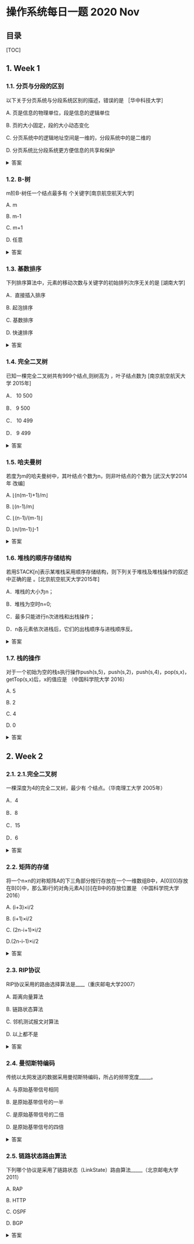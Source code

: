 操作系统每日一题 2020 Nov
===

目录
---

[TOC]

## 1. Week 1

### 1.1. 分页与分段的区别

以下关于分页系统与分段系统区别的描述，错误的是        ［华中科技大学］

A. 页是信息的物理单位，段是信息的逻辑单位

B. 页的大小固定，段的大小动态变化

C. 分页系统中的逻辑地址空间是一维的，分段系统中的是二维的

D. 分页系统比分段系统更方便信息的共享和保护

<details>
<summary>答案</summary>
答案：D<br>
解析：ABC都是正确的，D是错误的，说法刚好反了：分段系统比分页系统更方便信息的共享和保护。分页管理方式是从计算机的角度考虑的，目的是提高内存的利用率，提升计算机的性能，并且分页通过硬件机制实现，对用户完全透明；而分段管理方式的提出则是考虑了用户和程序员，目的是满足方便编程、信息保护和共享、动态增长及动态链接等多方面的需要。
</details>

### 1.2. B-树

m阶B-树任一个结点最多有          个关键字[南京航空航天大学]

A. m

B. m-1

C. m+1

D. 任意

<details>
<summary>答案</summary>
答案：B<br>
解析：对于一个m阶B-树，结点关键字个数最多有m-1个。<br>
总结如下：<br>
(1)对于根节点，子树(孩子或者称为分支)个数取值范围[2,m]，关键字个数范围[1,m-1]<br>
(2)对于内结点，分支数范围[ceil(m/2),m]，关键字个数的范围是ceil(m/2)-1,m-1]<br>
(3)对于最小度数为t>=2的结点，根节点关键字的个数范围: [1, 2*t - 1]，非根节点关键字的个数范围: [t-1, 2*t - 1]，分支的个数范围：[t, 2*t]
</details>

### 1.3. 基数排序

下列排序算法中，元素的移动次数与关键字的初始排列次序无关的是         [湖南大学]

A．直接插入排序

B. 起泡排序

C. 基数排序

D. 快速排序

<details>
<summary>答案</summary>
答案：C<br>
解析：元素的移动次数与关键字的初始排列次序无关的是：基数排序<br>
元素的比较次数与初始序列无关是：选择排序<br>
算法的时间复杂度与初始序列无关的是：选择排序，堆排序，归并排序
</details>

### 1.4. 完全二叉树

 已知一棵完全二叉树共有999个结点,则树高为        ，叶子结点数为         [南京航空航天大学 2015年]

A． 10  500

B． 9   500

C． 10  499

D． 9   499

<details>
<summary>答案</summary>
答案：A<br>
解析：树高度为 log2n + 1，向下取整得10，完全二叉树具有999结点可知该树9层满，10层未满。得第10层有488个结点，可知第9层有244个结点度为2。
综上所述叶子结点数为 488+(256 - 244) = 500。此题对于求结点的部分也可以这么解决：由于是完全二叉树，则N1（度为1的点的个数）为0或者1，若N1为1，则N0+N2+N1=N0+N0-1+1=999，此时N0为非整数，不符合题意，舍去。故N1为0，我们有2N0=1000，得N0=500。
</details>

### 1.5. 哈夫曼树

若度为m的哈夫曼树中，其叶结点个数为n，则非叶结点的个数为         [武汉大学2014年 改编]

A.    ⌊(n(m-1)+1)/m⌋

B.    ⌊(n-1)/m⌋

C.    ⌊(n-1)/(m-1)⌋

D.    ⌊n/(m-1)⌋-1

<details>
<summary>答案</summary>
答案：C<br>
解析：设非叶子结点数量为x，则总结点个数为x+n；度为m的哈曼夫树，每个非叶结点都有m个分叉，故结点总数为x*m+1（加1是为了加上根节点）；x+n=x*m+1，解得x=（n-1）/（m-1）。
</details>

### 1.6. 堆栈的顺序存储结构

若用STACK[n]表示某堆栈采用顺序存储结构，则下列关于堆栈及堆栈操作的叙述中正确的是         。[北京航空航天大学2015年]

A．堆栈的大小为n；

B．堆栈为空时n=0;

C．最多只能进行n次进栈和出栈操作；

D．n各元素依次进栈后，它们的出栈顺序与进栈顺序反。

<details>
<summary>答案</summary>
答案：A<br>
解析：B选项，堆栈为空时n=-1，C 选项，应该是可以进行无限次进栈出栈，D选项， 每个元素进栈后又立马出栈，就可以保证元素依次进栈，且进栈顺序与出栈一致。
</details>

### 1.7. 栈的操作

对于一个初始为空的栈s执行操作push(s,5)，push(s,2)，push(s,4)，pop(s,x)，getTop(s,x)后，x的值应是           （中国科学院大学 2016）

A. 5

B. 2

C. 4

D. 0

<details>
<summary>答案</summary>
答案：B<br>
解析：栈的储存顺序是先进后出,所以pop出栈操作将4出栈后,栈顶元素就是2。
</details>

## 2. Week 2

### 2.1. 2.1.完全二叉树

一棵深度为4的完全二叉树，最少有        个结点。（华南理工大学 2005年）

A．4

B．8

C．15

D．6

<details>
<summary>答案</summary>
答案: B<br>
解析:深度为4的完全二叉树，前3层结点总数为23-1=7。第4层只有一个结点时，完全二叉树结点数最少。即8个。
</details>

### 2.2. 矩阵的存储

将一个n×n的对称矩阵A的下三角部分按行存放在一个一维数组B中，A[0][0]存放在B[0]中，那么第i行的对角元素A[i][i]在B中的存放位置是        （中国科学院大学 2016）

A. (i+3)×i/2

B. (i+1)×i/2

C. (2n-i+1)×i/2

D.(2n-i-1)×i/2

<details>
<summary>答案</summary>
答案: A<br>
解析: 第0行只有1个元素,第1行有2个元素…….第i-1行需要存储i个元素。第i行前的元素数为1+2+3….+i。第i行第i个元素,所以1+2+3+…+i+i。
</details>

### 2.3. RIP协议

RIP协议采用的路由选择算法是____（重庆邮电大学2007）

A. 距离向量算法

B. 链路状态算法

C. 邻机测试报文对算法

D. 以上都不是

<details>
<summary>答案</summary>
答案：A<br>
解析：RIP基于距离向量算法，OSPF基于链路状态算法。
</details>

### 2.4. 曼彻斯特编码

传统以太网发送的数据采用曼彻斯特编码，所占的频带宽度_____。

A. 与原始基带信号相同

B. 是原始基带信号的一半

C. 是原始基带信号的二倍

D. 是原始基带信号的四倍

<details>
<summary>答案</summary>
答案：C<br>
曼彻斯特编码的特点是，在每个码元的中间出现电平跳变，位中间的跳变既作为时钟信号，又作为数据信号，由于曼彻斯特编码每一个码元的正中间时刻出现一次电平的转换，可从曼彻斯特编码的波形图看出其它所占的频带宽度比原始的基带信号增加了一倍。
</details>

### 2.5. 链路状态路由算法

下列哪个协议是采用了链路状态（LinkState）路由算法_____（北京邮电大学2011）

A. RAP

B. HTTP

C. OSPF

D. BGP

<details>
<summary>答案</summary>
答案：C<br>
解析：RAP采用的是距离向量协议，BGP采用的是路径向量路由选择协议，OSPF采用的链路状态协议。
</details>
